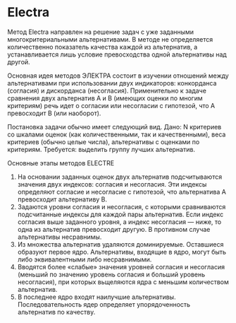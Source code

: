 # Electra

Метод Electra направлен на решение задач с уже заданными многокритериальными альтернативами. В методе не определяется количественно показатель качества каждой из альтернатив, а устанавливается лишь условие превосходства одной альтернативы над другой.

Основная идея методов ЭЛЕКТРА состоит в изучении отношений между альтернативами при использовании двух индикаторов: конкорданса (согласия) и дискорданса (несогласия). Применительно к задаче сравнения двух альтернатив А и В (имеющих оценки по многим критериям) речь идет о согласии или несогласии c гипотезой, что А превосходит В (или наоборот).

Постановка задачи обычно имеет следующий вид. Дано: N критериев со шкалами оценок (как количественными, так и качественными), веса критериев (обычно целые числа), альтернативы с оценками по критериям. Требуется: выделить группу лучших альтернатив.

Основные этапы методов ELECTRE
1. На основании заданных оценок двух альтернатив подсчитываются значения двух индексов: согласия и несогласия.
Эти индексы определяют согласие и несогласие с гипотезой, что
альтернатива А превосходит альтернативу В.
2. Задаются уровни согласия и несогласия, с которыми
сравниваются подсчитанные индексы для каждой пары альтернатив.
Если индекс согласия выше заданного уровня, а индекс
несогласия — ниже, то одна из альтернатив превосходит другую.
В противном случае альтернативы несравнимы.
3. Из множества альтернатив удаляются доминируемые.
Оставшиеся образуют первое ядро. Альтернативы, входящие в
ядро, могут быть либо эквивалентными либо несравнимыми.
4. Вводятся более «слабые» значения уровней согласия и
несогласия (меньший по значению уровень согласия и больший
уровень несогласия), при которых вьщеляются ядра с меньшим
количеством альтернатив.
5. В последнее ядро входят наилучшие альтернативы. Последовательность
ядер определяет упорядоченность альтернатив
по качеству.
